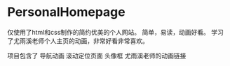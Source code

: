 # PersonalHomepage

仅使用了html和css制作的简约优美的个人网站。
简单，易读，动画好看。
学习了尤雨溪老师个人主页的动画，非常好看非常喜欢。

项目包含了
导航动画
滚动定位页面
头像框
尤雨溪老师的动画链接
